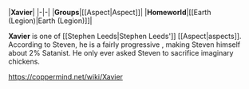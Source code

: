 |**Xavier**|
|-|-|
|**Groups**|[[Aspect\|Aspect]]|
|**Homeworld**|[[Earth (Legion)\|Earth (Legion)]]|

**Xavier** is one of [[Stephen Leeds\|Stephen Leeds']] [[Aspect\|aspects]].
According to Steven, he is a fairly progressive , making Steven himself about 2% Satanist. He only ever asked Steven to sacrifice imaginary chickens.



https://coppermind.net/wiki/Xavier